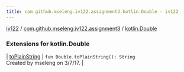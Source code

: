 ```yaml
---
title: com.github.mseleng.iv122.assignment3.kotlin.Double - iv122
---
```


[iv122](../../index.md) / [com.github.mseleng.iv122.assignment3](../index.md) / [kotlin.Double](.)

### Extensions for kotlin.Double

| [toPlainString](to-plain-string.md) | `fun Double.toPlainString(): String`<br>Created by mseleng on 3/7/17. |

